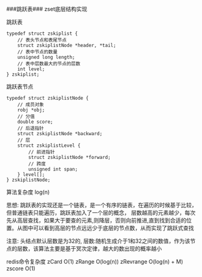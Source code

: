 ###跳跃表###
zset底层结构实现

跳跃表
```
typedef struct zskiplist {
    // 表头节点和表尾节点
    struct zskiplistNode *header, *tail;
    // 表中节点的数量
    unsigned long length;
    // 表中层数最大的节点的层数
    int level;
} zskiplist;

```
跳跃表节点
```
typedef struct zskiplistNode {
    // 成员对象
    robj *obj;
    // 分值
    double score;
    // 后退指针
    struct zskiplistNode *backward;
    // 层
    struct zskiplistLevel {
        // 前进指针
        struct zskiplistNode *forward;
        // 跨度
        unsigned int span;
    } level[];
} zskiplistNode;

```

算法复杂度
log(n)

思想:
跳跃表的实现还是一个链表，是一个有序的链表，在遍历的时候基于比较，但普通链表只能遍历，跳跃表加入了一个层的概念，
层数越高的元素越少，每次先从高层查找，如果大于要查的元素,则降层，否则向前推进,直到找到合适的位置。从图中可以看到高层的节点远远少于底层的节点数，从而实现了跳跃式查找

注意:
头结点默认层数是为32的,
层数:随机生成介于1和32之间的数值，作为该节点的层数，该算法主要是基于冥次定律，越大的数出现的概率越小

redis命令复杂度
zCard O(1)
zRange O(log(n))
zRevrange O(log(n) + M)
zscore O(1)
